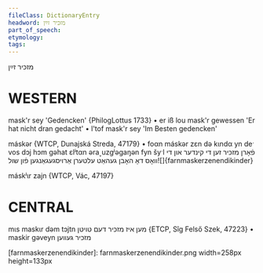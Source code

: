 ```yaml
---
fileClass: DictionaryEntry
headword: מזכּיר זײַן
part_of_speech: 
etymology: 
tags: 
---
```

מזכּיר זײַן

WESTERN
========

mask'r sey 'Gedencken' {PhilogLottus 1733}
	•	er iß lou mask'r gewessen 'Er hat nicht dran gedacht'
	•	l'tof mask'r sey 'Im Besten gedencken'

máskər {WTCP, Dunajská Streda, 47179}
	•	foαn máskər zɛn də kɩndα yn deˑ vos dɔj hɔm gəhat ɛlʲtαn əra˯uzgʲəgaŋən fyn šyˑl פֿאָרן מזכּיר זען די קינדער און די וואָס דאָ האָבן געהאַט עלטערן אַרויסגעגאַנגען פֿון שול![]{farnmaskerzenendikinder}

máskʲɩr zajn {WTCP, Vác, 47197}

CENTRAL
========

mɩs maskɩr dəm tɔjtn מען איז מזכּיר דעם טויטן {ETCP, Sîg Felső Szek, 47223}
	•	maskir gəveyn מזכּיר געווען

[farnmaskerzenendikinder]: farnmaskerzenendikinder.png width=258px height=133px
